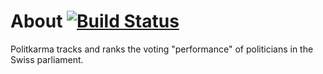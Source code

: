 About [![Build Status](https://travis-ci.org/rettichschnidi/politkarma.svg?branch=master)](https://travis-ci.org/rettichschnidi/politkarma)
=====

Politkarma tracks and ranks the voting "performance" of politicians in the Swiss
parliament.
